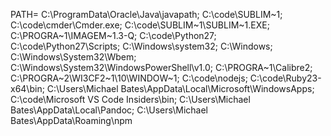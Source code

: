 PATH=
C:\ProgramData\Oracle\Java\javapath;
C:\code\SUBLIM~1;
C:\code\cmder\Cmder.exe;
C:\code\SUBLIM~1\SUBLIM~1.EXE;
C:\PROGRA~1\IMAGEM~1.3-Q;
C:\code\Python27\;
C:\code\Python27\Scripts;
C:\Windows\system32;
C:\Windows;
C:\Windows\System32\Wbem;
C:\Windows\System32\WindowsPowerShell\v1.0\;
C:\PROGRA~1\Calibre2\;
C:\PROGRA~2\WI3CF2~1\10\WINDOW~1\;
C:\code\nodejs\;
C:\code\Ruby23-x64\bin;
C:\Users\Michael Bates\AppData\Local\Microsoft\WindowsApps;
C:\code\Microsoft VS Code Insiders\bin;
C:\Users\Michael Bates\AppData\Local\Pandoc\;
C:\Users\Michael Bates\AppData\Roaming\npm
